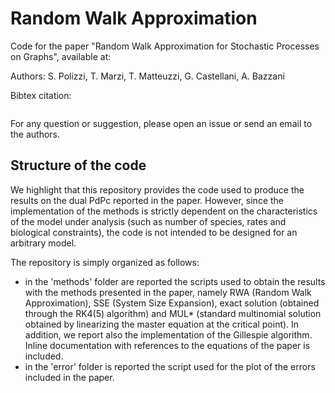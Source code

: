 # Random Walk Approximation 

Code for the paper "Random Walk Approximation for Stochastic Processes on Graphs", available at:

Authors: S. Polizzi, T. Marzi, T. Matteuzzi, G. Castellani, A. Bazzani

Bibtex citation:

```

```

For any question or suggestion, please open an issue or send an email to the authors.

## Structure of the code

We highlight that this repository provides the code used to produce the results on the dual PdPc reported in the paper. However, since the implementation of the methods is strictly dependent on the characteristics of the model under analysis (such as number of species, rates and biological constraints), the code is not intended to be designed for an arbitrary model.

The repository is simply organized as follows:

- in the 'methods' folder are reported the scripts used to obtain the results with the methods presented in the paper, namely RWA (Random Walk Approximation), SSE (System Size Expansion), exact solution (obtained through the RK4(5) algorithm) and MUL* (standard multinomial solution obtained by linearizing the master equation at the critical point). In addition, we report also the implementation of the Gillespie algorithm. Inline documentation with references to the equations of the paper is included.
- in the 'error' folder is reported the script used for the plot of the errors included in the paper.

